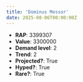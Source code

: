 ```yaml
---
title: 'Dominus Messor'
date: 2025-08-06T00:00:00Z
---
```

- **RAP**: 3399307
- **Value**: 3300000
- **Demand level**: 2
- **Trend**: 2
- **Projected?**: True
- **Hyped?**: True
- **Rare?**: True
